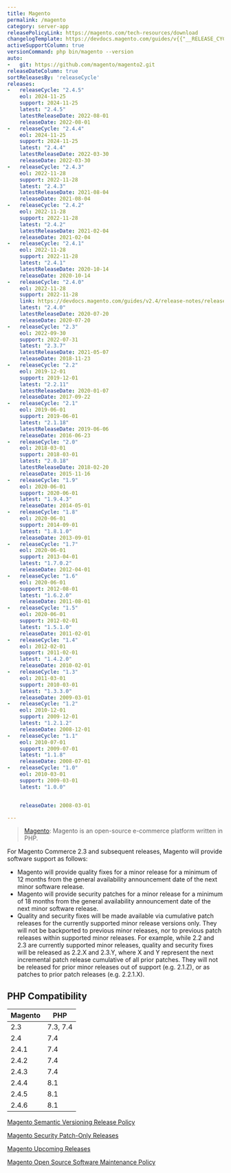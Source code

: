 ```yaml
---
title: Magento
permalink: /magento
category: server-app
releasePolicyLink: https://magento.com/tech-resources/download
changelogTemplate: https://devdocs.magento.com/guides/v{{"__RELEASE_CYCLE__" |split:'.'|slice:0,2|join:'.' }}/release-notes/open-source-{{"__LATEST__" | replace:'.','-'}}.html
activeSupportColumn: true
versionCommand: php bin/magento --version
auto:
-   git: https://github.com/magento/magento2.git
releaseDateColumn: true
sortReleasesBy: 'releaseCycle'
releases:
-   releaseCycle: "2.4.5"
    eol: 2024-11-25
    support: 2024-11-25
    latest: "2.4.5"
    latestReleaseDate: 2022-08-01
    releaseDate: 2022-08-01
-   releaseCycle: "2.4.4"
    eol: 2024-11-25
    support: 2024-11-25
    latest: "2.4.4"
    latestReleaseDate: 2022-03-30
    releaseDate: 2022-03-30
-   releaseCycle: "2.4.3"
    eol: 2022-11-28
    support: 2022-11-28
    latest: "2.4.3"
    latestReleaseDate: 2021-08-04
    releaseDate: 2021-08-04
-   releaseCycle: "2.4.2"
    eol: 2022-11-28
    support: 2022-11-28
    latest: "2.4.2"
    latestReleaseDate: 2021-02-04
    releaseDate: 2021-02-04
-   releaseCycle: "2.4.1"
    eol: 2022-11-28
    support: 2022-11-28
    latest: "2.4.1"
    latestReleaseDate: 2020-10-14
    releaseDate: 2020-10-14
-   releaseCycle: "2.4.0"
    eol: 2022-11-28
    support: 2022-11-28
    link: https://devdocs.magento.com/guides/v2.4/release-notes/release-notes-2-4-0-open-source.html
    latest: "2.4.0"
    latestReleaseDate: 2020-07-20
    releaseDate: 2020-07-20
-   releaseCycle: "2.3"
    eol: 2022-09-30
    support: 2022-07-31
    latest: "2.3.7"
    latestReleaseDate: 2021-05-07
    releaseDate: 2018-11-23
-   releaseCycle: "2.2"
    eol: 2019-12-01
    support: 2019-12-01
    latest: "2.2.11"
    latestReleaseDate: 2020-01-07
    releaseDate: 2017-09-22
-   releaseCycle: "2.1"
    eol: 2019-06-01
    support: 2019-06-01
    latest: "2.1.18"
    latestReleaseDate: 2019-06-06
    releaseDate: 2016-06-23
-   releaseCycle: "2.0"
    eol: 2018-03-01
    support: 2018-03-01
    latest: "2.0.18"
    latestReleaseDate: 2018-02-20
    releaseDate: 2015-11-16
-   releaseCycle: "1.9"
    eol: 2020-06-01
    support: 2020-06-01
    latest: "1.9.4.3"
    releaseDate: 2014-05-01
-   releaseCycle: "1.8"
    eol: 2020-06-01
    support: 2014-09-01
    latest: "1.8.1.0"
    releaseDate: 2013-09-01
-   releaseCycle: "1.7"
    eol: 2020-06-01
    support: 2013-04-01
    latest: "1.7.0.2"
    releaseDate: 2012-04-01
-   releaseCycle: "1.6"
    eol: 2020-06-01
    support: 2012-08-01
    latest: "1.6.2.0"
    releaseDate: 2011-08-01
-   releaseCycle: "1.5"
    eol: 2020-06-01
    support: 2012-02-01
    latest: "1.5.1.0"
    releaseDate: 2011-02-01
-   releaseCycle: "1.4"
    eol: 2012-02-01
    support: 2011-02-01
    latest: "1.4.2.0"
    releaseDate: 2010-02-01
-   releaseCycle: "1.3"
    eol: 2011-03-01
    support: 2010-03-01
    latest: "1.3.3.0"
    releaseDate: 2009-03-01
-   releaseCycle: "1.2"
    eol: 2010-12-01
    support: 2009-12-01
    latest: "1.2.1.2"
    releaseDate: 2008-12-01
-   releaseCycle: "1.1"
    eol: 2010-07-01
    support: 2009-07-01
    latest: "1.1.8"
    releaseDate: 2008-07-01
-   releaseCycle: "1.0"
    eol: 2010-03-01
    support: 2009-03-01
    latest: "1.0.0"


    releaseDate: 2008-03-01

---
```


> [Magento](https://magento.com/): Magento is an open-source e-commerce platform written in PHP.

For Magento Commerce 2.3 and subsequent releases, Magento will provide software support as follows:
* Magento will provide quality fixes for a minor release for a minimum of 12 months from the general availability announcement date of the next minor software release.
* Magento will provide security patches for a minor release for a minimum of 18 months from the general availability announcement date of the next minor software release.
* Quality and security fixes will be made available via cumulative patch releases for the currently supported minor release versions only. They will not be backported to previous minor releases, nor to previous patch releases within supported minor releases. For example, while 2.2 and 2.3 are currently supported minor releases, quality and security fixes will be released as 2.2.X and 2.3.Y, where X and Y represent the next incremental patch release cumulative of all prior patches. They will not be released for prior minor releases out of support (e.g. 2.1.Z), or as patches to prior patch releases (e.g. 2.2.1.X).

## PHP Compatibility

Magento | PHP
--------|---------
2.3     | 7.3, 7.4
2.4     | 7.4
2.4.1   | 7.4
2.4.2   | 7.4
2.4.3   | 7.4
2.4.4   | 8.1
2.4.5   | 8.1
2.4.6   | 8.1

[Magento Semantic Versioning Release Policy](https://devdocs.magento.com/release/policy/)

[Magento Security Patch-Only Releases](https://community.magento.com/t5/Magento-DevBlog/Introducing-the-New-Security-only-Patch-Release/ba-p/141287)

[Magento Upcoming Releases](https://devdocs.magento.com/release/)

[Magento Open Source Software Maintenance Policy](https://magento.com/sites/default/files/magento-open-source-software-maintenance-policy.pdf)
